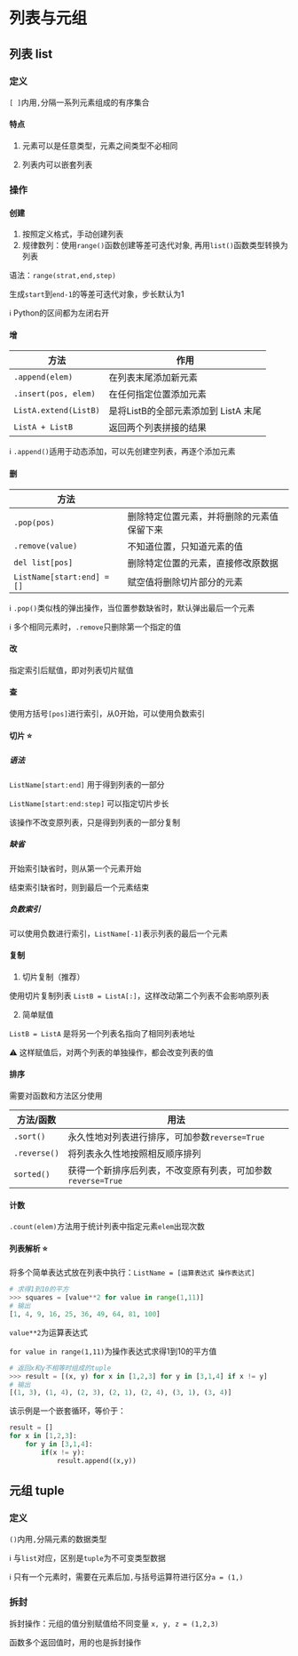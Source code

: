 # 列表与元组

## 列表 list

### 定义

`[ ]`内用`,`分隔一系列元素组成的有序集合

#### 特点

1. 元素可以是任意类型，元素之间类型不必相同

2. 列表内可以嵌套列表

### 操作

#### 创建

1. 按照定义格式，手动创建列表
2. 规律数列：使用`range()`函数创建等差可迭代对象, 再用`list()`函数类型转换为列表

语法：`range(strat,end,step)`

生成`start`到`end-1`的等差可迭代对象，步长默认为1

:information_source: Python的区间都为左闭右开 

#### 增

| 方法                  | 作用                                 |
| --------------------- | ------------------------------------ |
| `.append(elem)`       | 在列表末尾添加新元素                 |
| `.insert(pos, elem)`  | 在任何指定位置添加元素               |
| `ListA.extend(ListB)` | 是将ListB的全部元素添加到 ListA 末尾 |
| `ListA + ListB`       | 返回两个列表拼接的结果               |

:information_source: `.append()`适用于动态添加，可以先创建空列表，再逐个添加元素

#### 删

| 方法                       |                                            |
| -------------------------- | ------------------------------------------ |
| `.pop(pos)`                | 删除特定位置元素，并将删除的元素值保留下来 |
| `.remove(value)`           | 不知道位置，只知道元素的值                 |
| `del list[pos]`            | 删除特定位置的元素，直接修改原数据         |
| `ListName[start:end] = []` | 赋空值将删除切片部分的元素                 |

:information_source: `.pop()`类似栈的弹出操作，当位置参数缺省时，默认弹出最后一个元素

:information_source: 多个相同元素时，`.remove`只删除第一个指定的值

#### 改

指定索引后赋值，即对列表切片赋值

#### 查

使用方括号`[pos]`进行索引，从0开始，可以使用负数索引

#### 切片 :star:

##### 语法

`ListName[start:end]` 用于得到列表的一部分

`ListName[start:end:step]` 可以指定切片步长

该操作不改变原列表，只是得到列表的一部分复制

##### 缺省

开始索引缺省时，则从第一个元素开始

结束索引缺省时，则到最后一个元素结束

##### 负数索引

可以使用负数进行索引，`ListName[-1]`表示列表的最后一个元素

#### 复制

1. 切片复制（推荐）

使用切片复制列表 `ListB = ListA[:]`，这样改动第二个列表不会影响原列表

2. 简单赋值

`ListB = ListA` 是将另一个列表名指向了相同列表地址

:warning: 这样赋值后，对两个列表的单独操作，都会改变列表的值

#### 排序

需要对函数和方法区分使用

| 方法/函数    | 用法                                                         |
| ------------ | ------------------------------------------------------------ |
| `.sort()`    | 永久性地对列表进行排序，可加参数`reverse=True`               |
| `.reverse()` | 将列表永久性地按照相反顺序排列                               |
| `sorted()`   | 获得一个新排序后列表，不改变原有列表，可加参数`reverse=True` |

#### 计数

`.count(elem)`方法用于统计列表中指定元素`elem`出现次数

#### 列表解析 :star:

将多个简单表达式放在列表中执行：`ListName = [运算表达式 操作表达式]`

```python
# 求得1到10的平方
>>> squares = [value**2 for value in range(1,11)]
# 输出
[1, 4, 9, 16, 25, 36, 49, 64, 81, 100]
```

`value**2`为运算表达式

`for value in range(1,11)`为操作表达式求得1到10的平方值

```python
# 返回x和y不相等时组成的tuple
>>> result = [(x, y) for x in [1,2,3] for y in [3,1,4] if x != y]
# 输出
[(1, 3), (1, 4), (2, 3), (2, 1), (2, 4), (3, 1), (3, 4)]
```

该示例是一个嵌套循环，等价于：

```python
result = []
for x in [1,2,3]:
    for y in [3,1,4]:
        if(x != y):
            result.append((x,y)) 
```

## 元组 tuple

### 定义

`()`内用`,`分隔元素的数据类型

:information_source: 与`list`对应，区别是`tuple`为不可变类型数据

:information_source: 只有一个元素时，需要在元素后加`,`与括号运算符进行区分`a = (1,)`

### 拆封

拆封操作：元组的值分别赋值给不同变量 `x, y, z = (1,2,3)`

函数多个返回值时，用的也是拆封操作

